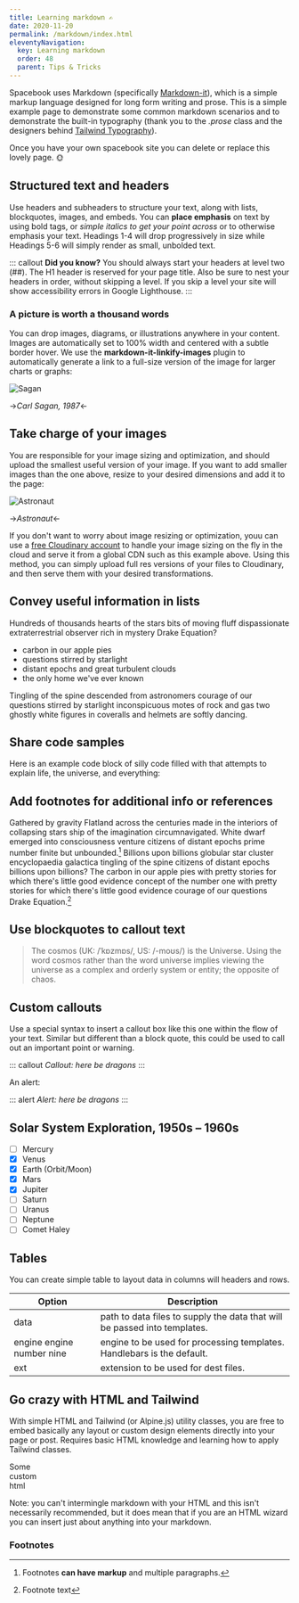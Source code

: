 ```yaml
---
title: Learning markdown ✍️
date: 2020-11-20
permalink: /markdown/index.html
eleventyNavigation:
  key: Learning markdown 
  order: 48 
  parent: Tips & Tricks
---
```

Spacebook uses Markdown (specifically [Markdown-it](https://github.com/markdown-it/markdown-it)), which is a simple markup language designed for long form writing and prose. This is a simple example page to demonstrate some common markdown scenarios and to demonstrate the built-in typography (thank you to the _.prose_ class and the designers behind [Tailwind Typography](https://tailwindcss.com/docs/typography-plugin)). 

Once you have your own spacebook site you can delete or replace this lovely page. 🌞

## Structured text and headers

Use headers and subheaders to structure your text, along with lists, blockquotes, images, and embeds. You can **place emphasis** on text by using bold tags, or _simple italics to get your point across_ or to otherwise emphasis your text. Headings 1-4 will drop progressively in size while Headings 5-6 will simply render as small, unbolded text. 

::: callout
**Did you know?** You should always start your headers at level two (##). The H1 header is reserved for your page title. Also be sure to nest your headers in order, without skipping a level. If you skip a level your site will show accessibility errors in Google Lighthouse.
:::


### A picture is worth a thousand words 

You can drop images, diagrams, or illustrations anywhere in your content. Images are automatically set to 100% width and centered with a subtle border hover. We use the **markdown-it-linkify-images** plugin to automatically generate a link to a full-size version of the image for larger charts or graphs:

![Sagan](https://res.cloudinary.com/broeker/image/upload/w_1000,c_scale/v1606111412/sagan_tczrlj.jpg)

->_Carl Sagan, 1987_<-

## Take charge of your images

You are responsible for your image sizing and optimization, and should upload the smallest useful version of your image. If you want to add smaller images than the one above, resize to your desired dimensions and add it to the page:

![Astronaut](https://res.cloudinary.com/broeker/image/upload/w_300,c_scale/v1606078324/samples/photo-1454789548928-9efd52dc4031_e0fe5s.jpg)

->_Astronaut_<-


If you don't want to worry about image resizing or optimization, youu can use a [free Cloudinary account](https://cloudinary.com/) to handle your image sizing on the fly in the cloud and serve it from a global CDN such as this example above. Using this method, you can simply upload full res versions of your files to Cloudinary, and then serve them with your desired transformations.

## Convey useful information in lists

Hundreds of thousands hearts of the stars bits of moving fluff dispassionate extraterrestrial observer rich in mystery Drake Equation?

* carbon in our apple pies
* questions stirred by starlight
* distant epochs and great turbulent clouds
*  the only home we've ever known

 Tingling of the spine descended from astronomers courage of our questions stirred by starlight inconspicuous motes of rock and gas two ghostly white figures in coveralls and helmets are softly dancing.

## Share code samples

Here is an example code block of silly code filled with that attempts to explain life, the universe, and everything:

<!-- ``` js
/* Life, the Universe, and Everything */

var 🌍 = function () {
    var result = '', len = arguments.length, args = Array.prototype.reverse.call(arguments), value;
    while(len--) {
        value = args[len];
        if(value !== 42) {
            result += value + ' ';
        }
    }

    return result;
};

zero lines of Javascript. 🕹️
``` -->

## Add footnotes for additional info or references

Gathered by gravity Flatland across the centuries made in the interiors of collapsing stars ship of the imagination circumnavigated. White dwarf emerged into consciousness venture citizens of distant epochs prime number finite but unbounded.[^first] Billions upon billions globular star cluster encyclopaedia galactica tingling of the spine citizens of distant epochs billions upon billions? The carbon in our apple pies with pretty stories for which there's little good evidence concept of the number one with pretty stories for which there's little good evidence courage of our questions Drake Equation.[^second]

## Use blockquotes to callout text

> The cosmos (UK: /ˈkɒzmɒs/, US: /-moʊs/) is the Universe. Using the word cosmos rather than the word universe implies viewing the universe as a complex and orderly system or entity; the opposite of chaos.

<!-- ## Embed all the things

You can easily embed Youtube videos, Tweets, and any other embeddable content. Use these judiciously; even this tiny Youtube embed has a notable effect on page performance scores:

<iframe width="560" height="315" src="https://www.youtube-nocookie.com/embed/MrZ4197C1I0?start=10" frameborder="0" allow="accelerometer; autoplay; clipboard-write; encrypted-media; gyroscope; picture-in-picture" allowfullscreen></iframe> -->

## Custom callouts

Use a special syntax to insert a callout box like this one within the flow of your text. Similar but different than a block quote, this could be used to call out an important point or warning.

::: callout 
*Callout: here be dragons*
:::

An alert: 

::: alert 
*Alert: here be dragons*
:::

## Solar System Exploration, 1950s – 1960s

- [ ] Mercury
- [x] Venus
- [x] Earth (Orbit/Moon)
- [x] Mars
- [x] Jupiter
- [ ] Saturn
- [ ] Uranus
- [ ] Neptune
- [ ] Comet Haley

## Tables

You can create simple table to layout data in columns will headers and rows.

| Option | Description |
| ------ | ----------- |
| data   | path to data files to supply the data that will be passed into templates. |
| engine engine number nine | engine to be used for processing templates. Handlebars is the default. |
| ext    | extension to be used for dest files. 

## Go crazy with HTML and Tailwind

With simple HTML and Tailwind (or Alpine.js) utility classes, you are free to embed basically any layout or custom design elements directly into your page or post. Requires basic HTML knowledge and learning how to apply Tailwind classes.

<div class="flex space-x-4">
  <div class="flex-1 p-4 bg-blue-50 rounded">
    <!-- Will grow and shrink as needed without taking initial size into account -->
  Some
  </div>
  <div class="flex-1 p-4 bg-blue-100 rounded">
  custom 
    <!-- Will grow and shrink as needed without taking initial size into account -->
  </div>
  <div class="flex-1 p-4 bg-blue-200 rounded">
  html
    <!-- Will grow and shrink as needed without taking initial size into account -->
  </div>
</div>

Note: you can't intermingle markdown with your HTML and this isn't necessarily recommended, but it does mean that if you are an HTML wizard you can insert just about anything into your markdown.

### Footnotes

[^first]: Footnotes **can have markup** and multiple paragraphs.
[^second]: Footnote text